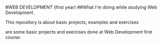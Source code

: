 #WEB DEVELOPMENT (first year)
##What I'm doing while studying Web Development.

This repository is about basic projects, examples and exercises 

are some basic projects and exercises done at Web Development first course.
